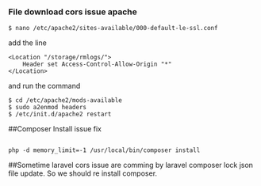 ### File download cors issue apache

```$ nano /etc/apache2/sites-available/000-default-le-ssl.conf```

add the line 


```
<Location "/storage/rmlogs/">
    Header set Access-Control-Allow-Origin "*"
</Location>
```


and run the command 
```
$ cd /etc/apache2/mods-available
$ sudo a2enmod headers
$ /etc/init.d/apache2 restart
```


##Composer Install issue fix

```

php -d memory_limit=-1 /usr/local/bin/composer install

```



##Sometime laravel cors issue are comming by laravel composer lock json file update. So we should re install composer.
